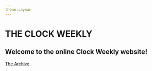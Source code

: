 ```yaml
---
theme:cayman
---
```

<html>
  <h1>THE CLOCK WEEKLY</h1>
  <h2>Welcome to the online Clock Weekly website!</h2>
  <a href="http://.tclockw.github.io/archive.html">The Archive</a>
</html>

